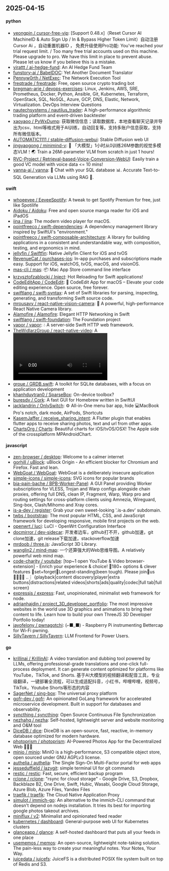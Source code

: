 ## 2025-04-15

#### python
* [yeongpin / cursor-free-vip](https://github.com/yeongpin/cursor-free-vip): [Support 0.48.x]（Reset Cursor AI MachineID & Auto Sign Up / In & Bypass Higher Token Limit）自动注册 Cursor Ai ，自动重置机器ID ， 免费升级使用Pro功能: You've reached your trial request limit. / Too many free trial accounts used on this machine. Please upgrade to pro. We have this limit in place to prevent abuse. Please let us know if you believe this is a mistake.
* [virattt / ai-hedge-fund](https://github.com/virattt/ai-hedge-fund): An AI Hedge Fund Team
* [funstory-ai / BabelDOC](https://github.com/funstory-ai/BabelDOC): Yet Another Document Translator
* [Pennyw0rth / NetExec](https://github.com/Pennyw0rth/NetExec): The Network Execution Tool
* [freqtrade / freqtrade](https://github.com/freqtrade/freqtrade): Free, open source crypto trading bot
* [bregman-arie / devops-exercises](https://github.com/bregman-arie/devops-exercises): Linux, Jenkins, AWS, SRE, Prometheus, Docker, Python, Ansible, Git, Kubernetes, Terraform, OpenStack, SQL, NoSQL, Azure, GCP, DNS, Elastic, Network, Virtualization. DevOps Interview Questions
* [nautechsystems / nautilus_trader](https://github.com/nautechsystems/nautilus_trader): A high-performance algorithmic trading platform and event-driven backtester
* [xaoyaoo / PyWxDump](https://github.com/xaoyaoo/PyWxDump): 获取微信信息；读取数据库，本地查看聊天记录并导出为csv、html等格式用于AI训练，自动回复等。支持多账户信息获取，支持所有微信版本。
* [AUTOMATIC1111 / stable-diffusion-webui](https://github.com/AUTOMATIC1111/stable-diffusion-webui): Stable Diffusion web UI
* [jingyaogong / minimind-v](https://github.com/jingyaogong/minimind-v): 🚀 「大模型」1小时从0训练26M参数的视觉多模态VLM！🌏 Train a 26M-parameter VLM from scratch in just 1 hours!
* [RVC-Project / Retrieval-based-Voice-Conversion-WebUI](https://github.com/RVC-Project/Retrieval-based-Voice-Conversion-WebUI): Easily train a good VC model with voice data <= 10 mins!
* [vanna-ai / vanna](https://github.com/vanna-ai/vanna): 🤖 Chat with your SQL database 📊. Accurate Text-to-SQL Generation via LLMs using RAG 🔄.

#### swift
* [whoeevee / EeveeSpotify](https://github.com/whoeevee/EeveeSpotify): A tweak to get Spotify Premium for free, just like Spotilife
* [Aidoku / Aidoku](https://github.com/Aidoku/Aidoku): Free and open source manga reader for iOS and iPadOS
* [iina / iina](https://github.com/iina/iina): The modern video player for macOS.
* [pointfreeco / swift-dependencies](https://github.com/pointfreeco/swift-dependencies): A dependency management library inspired by SwiftUI's "environment."
* [pointfreeco / swift-composable-architecture](https://github.com/pointfreeco/swift-composable-architecture): A library for building applications in a consistent and understandable way, with composition, testing, and ergonomics in mind.
* [jellyfin / Swiftfin](https://github.com/jellyfin/Swiftfin): Native Jellyfin Client for iOS and tvOS
* [RevenueCat / purchases-ios](https://github.com/RevenueCat/purchases-ios): In-app purchases and subscriptions made easy. Support for iOS, watchOS, tvOS, macOS, and visionOS.
* [mas-cli / mas](https://github.com/mas-cli/mas): 📦 Mac App Store command line interface
* [krzysztofzablocki / Inject](https://github.com/krzysztofzablocki/Inject): Hot Reloading for Swift applications!
* [CodeEditApp / CodeEdit](https://github.com/CodeEditApp/CodeEdit): 📝 CodeEdit App for macOS – Elevate your code editing experience. Open source, free forever.
* [swiftlang / swift-syntax](https://github.com/swiftlang/swift-syntax): A set of Swift libraries for parsing, inspecting, generating, and transforming Swift source code.
* [mrousavy / react-native-vision-camera](https://github.com/mrousavy/react-native-vision-camera): 📸 A powerful, high-performance React Native Camera library.
* [Alamofire / Alamofire](https://github.com/Alamofire/Alamofire): Elegant HTTP Networking in Swift
* [swiftlang / swift-foundation](https://github.com/swiftlang/swift-foundation): The Foundation project
* [vapor / vapor](https://github.com/vapor/vapor): 💧 A server-side Swift HTTP web framework.
* [TheWidlarzGroup / react-native-video](https://github.com/TheWidlarzGroup/react-native-video): A <Video /> component for react-native
* [groue / GRDB.swift](https://github.com/groue/GRDB.swift): A toolkit for SQLite databases, with a focus on application development
* [khanhduytran0 / SparseBox](https://github.com/khanhduytran0/SparseBox): On-device toolbox?
* [buresdv / Cork](https://github.com/buresdv/Cork): A fast GUI for Homebrew written in SwiftUI
* [jacklandrin / OnlySwitch](https://github.com/jacklandrin/OnlySwitch): ⚙️ All-in-One menu bar app, hide 💻MacBook Pro's notch, dark mode, AirPods, Shortcuts
* [KasemJaffer / receive_sharing_intent](https://github.com/KasemJaffer/receive_sharing_intent): A Flutter plugin that enables flutter apps to receive sharing photos, text and url from other apps.
* [ChartsOrg / Charts](https://github.com/ChartsOrg/Charts): Beautiful charts for iOS/tvOS/OSX! The Apple side of the crossplatform MPAndroidChart.

#### javascript
* [zen-browser / desktop](https://github.com/zen-browser/desktop): Welcome to a calmer internet
* [gorhill / uBlock](https://github.com/gorhill/uBlock): uBlock Origin - An efficient blocker for Chromium and Firefox. Fast and lean.
* [WebGoat / WebGoat](https://github.com/WebGoat/WebGoat): WebGoat is a deliberately insecure application
* [simple-icons / simple-icons](https://github.com/simple-icons/simple-icons): SVG icons for popular brands
* [bia-pain-bache / BPB-Worker-Panel](https://github.com/bia-pain-bache/BPB-Worker-Panel): A GUI Panel providing Worker subscriptions for VLESS, Trojan and Warp configs alongside chain proxies, offering full DNS, clean IP, Fragment, Warp, Warp pro and routing settings for cross-platform clients using Amnezia, Wireguard, Sing-box, Clash/Mihomo and Xray cores.
* [is-a-dev / register](https://github.com/is-a-dev/register): Grab your own sweet-looking '.is-a.dev' subdomain.
* [twbs / bootstrap](https://github.com/twbs/bootstrap): The most popular HTML, CSS, and JavaScript framework for developing responsive, mobile first projects on the web.
* [openwrt / luci](https://github.com/openwrt/luci): LuCI - OpenWrt Configuration Interface
* [docmirror / dev-sidecar](https://github.com/docmirror/dev-sidecar): 开发者边车，github打不开，github加速，git clone加速，git release下载加速，stackoverflow加速
* [mrdoob / three.js](https://github.com/mrdoob/three.js): JavaScript 3D Library.
* [wanglin2 / mind-map](https://github.com/wanglin2/mind-map): 一个还算强大的Web思维导图。A relatively powerful web mind map.
* [code-charity / youtube](https://github.com/code-charity/youtube): [top~1 open YouTube & Video browser-extension] - Enrich your experience & choice! 🧰180+ options & clever features 📌set+forget📌Longest-standing(been tough). Please join🧩us👨‍👩‍👧‍👧 ..⋮ {playback|content discovery|player|extra buttons|distractions|related videos|shorts|ads|quality|codec|full tab|full screen}
* [expressjs / express](https://github.com/expressjs/express): Fast, unopinionated, minimalist web framework for node.
* [adrianhajdin / project_3D_developer_portfolio](https://github.com/adrianhajdin/project_3D_developer_portfolio): The most impressive websites in the world use 3D graphics and animations to bring their content to life. Learn how to build your own ThreeJS 3D Developer Portfolio today!
* [jayofelony / pwnagotchi](https://github.com/jayofelony/pwnagotchi): (⌐■_■) - Raspberry Pi instrumenting Bettercap for Wi-Fi pwning.
* [SillyTavern / SillyTavern](https://github.com/SillyTavern/SillyTavern): LLM Frontend for Power Users.

#### go
* [krillinai / KrillinAI](https://github.com/krillinai/KrillinAI): A video translation and dubbing tool powered by LLMs, offering professional-grade translations and one-click full-process deployment. It can generate content optimized for platforms like YouTube，TikTok, and Shorts. 基于AI大模型的视频翻译和配音工具，专业级翻译，一键部署全流程，可以生成适配抖音，小红书，哔哩哔哩，视频号，TikTok，Youtube Shorts等形态的内容
* [SagerNet / sing-box](https://github.com/SagerNet/sing-box): The universal proxy platform
* [gofr-dev / gofr](https://github.com/gofr-dev/gofr): An opinionated GoLang framework for accelerated microservice development. Built in support for databases and observability.
* [syncthing / syncthing](https://github.com/syncthing/syncthing): Open Source Continuous File Synchronization
* [nezhahq / nezha](https://github.com/nezhahq/nezha): Self-hosted, lightweight server and website monitoring and O&M tool
* [DiceDB / dice](https://github.com/DiceDB/dice): DiceDB is an open-source, fast, reactive, in-memory database optimized for modern hardware.
* [photoprism / photoprism](https://github.com/photoprism/photoprism): AI-Powered Photos App for the Decentralized Web 🌈💎✨
* [minio / minio](https://github.com/minio/minio): MinIO is a high-performance, S3 compatible object store, open sourced under GNU AGPLv3 license.
* [authelia / authelia](https://github.com/authelia/authelia): The Single Sign-On Multi-Factor portal for web apps
* [jesseduffield / lazygit](https://github.com/jesseduffield/lazygit): simple terminal UI for git commands
* [restic / restic](https://github.com/restic/restic): Fast, secure, efficient backup program
* [rclone / rclone](https://github.com/rclone/rclone): "rsync for cloud storage" - Google Drive, S3, Dropbox, Backblaze B2, One Drive, Swift, Hubic, Wasabi, Google Cloud Storage, Azure Blob, Azure Files, Yandex Files
* [traefik / traefik](https://github.com/traefik/traefik): The Cloud Native Application Proxy
* [simulot / immich-go](https://github.com/simulot/immich-go): An alternative to the immich-CLI command that doesn't depend on nodejs installation. It tries its best for importing google photos takeout archives.
* [miniflux / v2](https://github.com/miniflux/v2): Minimalist and opinionated feed reader
* [kubernetes / dashboard](https://github.com/kubernetes/dashboard): General-purpose web UI for Kubernetes clusters
* [glanceapp / glance](https://github.com/glanceapp/glance): A self-hosted dashboard that puts all your feeds in one place
* [usememos / memos](https://github.com/usememos/memos): An open-source, lightweight note-taking solution. The pain-less way to create your meaningful notes. Your Notes, Your Way.
* [juicedata / juicefs](https://github.com/juicedata/juicefs): JuiceFS is a distributed POSIX file system built on top of Redis and S3.
